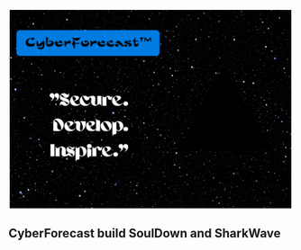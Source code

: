 <p align="center">
  <img src="logo.png" width="500px">
</p>
<h2>CyberForecast build <strong>SoulDown</strong> and <strong>SharkWave</strong></h2>
